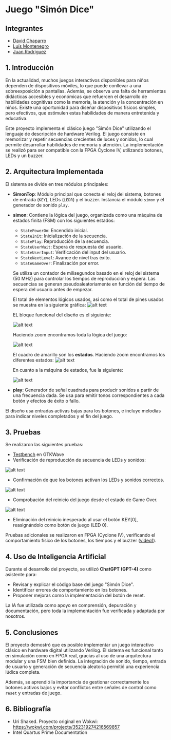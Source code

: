 # Juego "Simón Dice"

## Integrantes

- [David Chaparro](https://github.com/DavidChaparro10)
- [Luís Montenegro](lfmontenegros@unal.edu.co)
- [Juan Rodríguez](Jrodiguezm@unal.edu.co)

## 1. Introducción

En la actualidad, muchos juegos interactivos disponibles para niños dependen de
dispositivos móviles, lo que puede conllevar a una sobreexposición a pantallas. Además,
se observa una falta de herramientas didácticas accesibles y económicas que refuercen el
desarrollo de habilidades cognitivas como la memoria, la atención y la concentración en
niños. Existe una oportunidad para diseñar dispositivos físicos simples, pero efectivos, que
estimulen estas habilidades de manera entretenida y educativa.

Este proyecto implementa el clásico juego "Simón Dice" utilizando el lenguaje de descripción de hardware Verilog. El juego consiste en memorizar y repetir secuencias crecientes de luces y sonidos, lo cual permite desarrollar habilidades de memoria y atención. La implementación se realizó para ser compatible con la FPGA Cyclone IV, utilizando botones, LEDs y un buzzer.

## 2. Arquitectura Implementada

El sistema se divide en tres módulos principales:

- **SimonTop**: Módulo principal que conecta el reloj del sistema, botones de entrada (`KEY`), LEDs (`LEDR`) y el buzzer. Instancia el módulo `simon` y el generador de sonido `play`.
  
- **simon**: Contiene la lógica del juego, organizada como una máquina de estados finita (FSM) con los siguientes estados:
  - `StatePowerOn`: Encendido inicial.
  - `StateInit`: Inicialización de la secuencia.
  - `StatePlay`: Reproducción de la secuencia.
  - `StateUserWait`: Espera de respuesta del usuario.
  - `StateUserInput`: Verificación del input del usuario.
  - `StateNextLevel`: Avance de nivel tras éxito.
  - `StateGameOver`: Finalización por error.

  Se utiliza un contador de milisegundos basado en el reloj del sistema (50 MHz) para controlar los tiempos de reproducción y espera. Las secuencias se generan pseudoaleatoriamente en función del tiempo de espera del usuario antes de empezar.

  El total de elementos lógicos usados, así como el total de pines usados se muestra en la siguiente gráfica:
  ![alt text](image.png)

  EL bloque funcional del diseño es el siguiente:

  ![alt text](image-1.png)

  Haciendo zoom encontramos toda la lógica del juego:

  ![alt text](image-2.png)

  El cuadro de amarillo son los **estados**. Haciendo zoom encontramos los diferentes estados:
  ![alt text](image-3.png)

  En cuanto a la máquina de estados, fue la siguiente: 

  ![alt text](image-4.png)

- **play**: Generador de señal cuadrada para producir sonidos a partir de una frecuencia dada. Se usa para emitir tonos correspondientes a cada botón y efectos de éxito o fallo.

El diseño usa entradas activas bajas para los botones, e incluye melodías para indicar niveles completados y el fin del juego.

## 3. Pruebas

Se realizaron las siguientes pruebas:

- [Testbench](../src/simon_tb.v) en GTKWave
- Verificación de reproducción de secuencia de LEDs y sonidos:

![alt text](image-5.png)

- Confirmación de que los botones activan los LEDs y sonidos correctos.

![alt text](image-7.png)

- Comprobación del reinicio del juego desde el estado de Game Over.

![alt text](image-6.png)

- Eliminación del reinicio inesperado al usar el botón KEY[0], reasignándolo como botón de juego (LED 0).

Pruebas adicionales se realizaron en FPGA (Cyclone IV), verificando el comportamiento físico de los botones, los tiempos y el buzzer ([video1](Proyecto/video1.mp4)).

## 4. Uso de Inteligencia Artificial

Durante el desarrollo del proyecto, se utilizó **ChatGPT (GPT-4)** como asistente para:

- Revisar y explicar el código base del juego "Simón Dice".
- Identificar errores de comportamiento en los botones.
- Proponer mejoras como la implementación del botón de reset.

La IA fue utilizada como apoyo en comprensión, depuración y documentación, pero toda la implementación fue verificada y adaptada por nosotros.

## 5. Conclusiones

El proyecto demostró que es posible implementar un juego interactivo clásico en hardware digital utilizando Verilog. El sistema es funcional tanto en simulación como en FPGA real, gracias al uso de una arquitectura modular y una FSM bien definida. La integración de sonido, tiempo, entrada de usuario y generación de secuencia aleatoria permitió una experiencia lúdica completa.

Además, se aprendió la importancia de gestionar correctamente los botones activos bajos y evitar conflictos entre señales de control como `reset` y entradas de juego.

## 6. Bibliografía

- Uri Shaked. Proyecto original en Wokwi: https://wokwi.com/projects/352319274216569857
- Intel Quartus Prime Documentation
